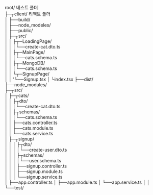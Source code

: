 root/ 네스트 폴더  
├─┬client/ 리액트 폴더  
│ ├──build/  
│ ├──node_modeles/  
│ ├──public/  
│ ├─┬src/  
│ │ ├┬─LoadingPage/  
│ │ │└──create-cat.dto.ts  
│ │ ├┬─MainPage/  
│ │ │└──cats.schema.ts  
│ │ ├┬─MongoDB/  
│ │ │└──cats.schema.ts  
│ │ └┬─SignupPage/  
│ │ '└──Signup.tsx
│ └index.tsx
├──dist/  
├──node_modules/  
├─┬src/  
│ ├─┬cats/  
│ │ ├┬dto/  
│ │ │└──create-cat.dto.ts  
│ │ ├┬schemas/  
│ │ │└──cats.schema.ts  
│ │ ├──cats.controller.ts  
│ │ ├──cats.module.ts  
│ │ └──cats.service.ts  
│ ├─┬signup/  
│ │ │ ├┬dto/  
│ │ │ │└──create-user.dto.ts  
│ │ │ ├┬schemas/  
│ │ │ │└──user.schema.ts  
│ │ │ ├──signup.controller.ts  
│ │ │ ├──signup.module.ts  
│ │ │ └──signup.service.ts  
│ ├──app.controller.ts
│ ├──app.module.ts
│ └──app.service.ts
│
│
└──test/

